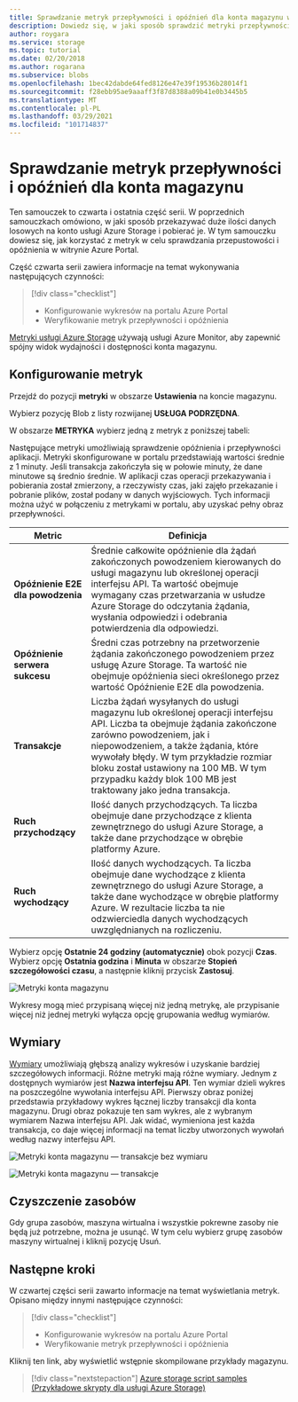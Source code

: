 ```yaml
---
title: Sprawdzanie metryk przepływności i opóźnień dla konta magazynu w witrynie Azure Portal | Microsoft Docs
description: Dowiedz się, w jaki sposób sprawdzić metryki przepływności i opóźnień dla konta magazynu w portalu.
author: roygara
ms.service: storage
ms.topic: tutorial
ms.date: 02/20/2018
ms.author: rogarana
ms.subservice: blobs
ms.openlocfilehash: 1bec42dabde64fed8126e47e39f19536b28014f1
ms.sourcegitcommit: f28ebb95ae9aaaff3f87d8388a09b41e0b3445b5
ms.translationtype: MT
ms.contentlocale: pl-PL
ms.lasthandoff: 03/29/2021
ms.locfileid: "101714837"
---
```

# <a name="verify-throughput-and-latency-metrics-for-a-storage-account"></a>Sprawdzanie metryk przepływności i opóźnień dla konta magazynu

Ten samouczek to czwarta i ostatnia część serii. W poprzednich samouczkach omówiono, w jaki sposób przekazywać duże ilości danych losowych na konto usługi Azure Storage i pobierać je. W tym samouczku dowiesz się, jak korzystać z metryk w celu sprawdzania przepustowości i opóźnienia w witrynie Azure Portal.

Część czwarta serii zawiera informacje na temat wykonywania następujących czynności:

> [!div class="checklist"]
> * Konfigurowanie wykresów na portalu Azure Portal
> * Weryfikowanie metryk przepływności i opóźnienia

[Metryki usługi Azure Storage](./monitor-blob-storage.md?toc=%2fazure%2fstorage%2fblobs%2ftoc.json) używają usługi Azure Monitor, aby zapewnić spójny widok wydajności i dostępności konta magazynu.

## <a name="configure-metrics"></a>Konfigurowanie metryk

Przejdź do pozycji **metryki** w obszarze **Ustawienia** na koncie magazynu.

Wybierz pozycję Blob z listy rozwijanej **USŁUGA PODRZĘDNA**.

W obszarze **METRYKA** wybierz jedną z metryk z poniższej tabeli:

Następujące metryki umożliwiają sprawdzenie opóźnienia i przepływności aplikacji. Metryki skonfigurowane w portalu przedstawiają wartości średnie z 1 minuty. Jeśli transakcja zakończyła się w połowie minuty, że dane minutowe są średnio średnie. W aplikacji czas operacji przekazywania i pobierania został zmierzony, a rzeczywisty czas, jaki zajęło przekazanie i pobranie plików, został podany w danych wyjściowych. Tych informacji można użyć w połączeniu z metrykami w portalu, aby uzyskać pełny obraz przepływności.

|Metric|Definicja|
|---|---|
|**Opóźnienie E2E dla powodzenia**|Średnie całkowite opóźnienie dla żądań zakończonych powodzeniem kierowanych do usługi magazynu lub określonej operacji interfejsu API. Ta wartość obejmuje wymagany czas przetwarzania w usłudze Azure Storage do odczytania żądania, wysłania odpowiedzi i odebrania potwierdzenia dla odpowiedzi.|
|**Opóźnienie serwera sukcesu**|Średni czas potrzebny na przetworzenie żądania zakończonego powodzeniem przez usługę Azure Storage. Ta wartość nie obejmuje opóźnienia sieci określonego przez wartość Opóźnienie E2E dla powodzenia. |
|**Transakcje**|Liczba żądań wysyłanych do usługi magazynu lub określonej operacji interfejsu API. Liczba ta obejmuje żądania zakończone zarówno powodzeniem, jak i niepowodzeniem, a także żądania, które wywołały błędy. W tym przykładzie rozmiar bloku został ustawiony na 100 MB. W tym przypadku każdy blok 100 MB jest traktowany jako jedna transakcja.|
|**Ruch przychodzący**|Ilość danych przychodzących. Ta liczba obejmuje dane przychodzące z klienta zewnętrznego do usługi Azure Storage, a także dane przychodzące w obrębie platformy Azure. |
|**Ruch wychodzący**|Ilość danych wychodzących. Ta liczba obejmuje dane wychodzące z klienta zewnętrznego do usługi Azure Storage, a także dane wychodzące w obrębie platformy Azure. W rezultacie liczba ta nie odzwierciedla danych wychodzących uwzględnianych na rozliczeniu. |

Wybierz opcję **Ostatnie 24 godziny (automatycznie)** obok pozycji **Czas**. Wybierz opcję **Ostatnia godzina** i **Minuta** w obszarze **Stopień szczegółowości czasu**, a następnie kliknij przycisk **Zastosuj**.

![Metryki konta magazynu](./media/storage-blob-scalable-app-verify-metrics/figure1.png)

Wykresy mogą mieć przypisaną więcej niż jedną metrykę, ale przypisanie więcej niż jednej metryki wyłącza opcję grupowania według wymiarów.

## <a name="dimensions"></a>Wymiary

[Wymiary](./monitor-blob-storage-reference.md?toc=%2fazure%2fstorage%2fblobs%2ftoc.json#metrics-dimensions) umożliwiają głębszą analizy wykresów i uzyskanie bardziej szczegółowych informacji. Różne metryki mają różne wymiary. Jednym z dostępnych wymiarów jest **Nazwa interfejsu API**. Ten wymiar dzieli wykres na poszczególne wywołania interfejsu API. Pierwszy obraz poniżej przedstawia przykładowy wykres łącznej liczby transakcji dla konta magazynu. Drugi obraz pokazuje ten sam wykres, ale z wybranym wymiarem Nazwa interfejsu API. Jak widać, wymieniona jest każda transakcja, co daje więcej informacji na temat liczby utworzonych wywołań według nazwy interfejsu API.

![Metryki konta magazynu — transakcje bez wymiaru](./media/storage-blob-scalable-app-verify-metrics/transactionsnodimensions.png)

![Metryki konta magazynu — transakcje](./media/storage-blob-scalable-app-verify-metrics/transactions.png)

## <a name="clean-up-resources"></a>Czyszczenie zasobów

Gdy grupa zasobów, maszyna wirtualna i wszystkie pokrewne zasoby nie będą już potrzebne, można je usunąć. W tym celu wybierz grupę zasobów maszyny wirtualnej i kliknij pozycję Usuń.

## <a name="next-steps"></a>Następne kroki

W czwartej części serii zawarto informacje na temat wyświetlania metryk. Opisano między innymi następujące czynności:

> [!div class="checklist"]
> * Konfigurowanie wykresów na portalu Azure Portal
> * Weryfikowanie metryk przepływności i opóźnienia

Kliknij ten link, aby wyświetlić wstępnie skompilowane przykłady magazynu.

> [!div class="nextstepaction"]
> [Azure storage script samples (Przykładowe skrypty dla usługi Azure Storage)](storage-samples-blobs-cli.md)

[previous-tutorial]: storage-blob-scalable-app-download-files.md